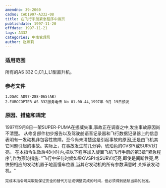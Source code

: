 ```yaml
---
amendno: 39-2060
cadno: CAD1997-A332-08
title: 在飞行手册紧急程序中插页
publishdate: 1997-11-20
effdate: 1997-11-21
tags: A332
categories: 中南管理局
author: 赵燕莉
---
```


### 适用范围 
所有的AS 332 C,C1,L,L1型直升机。

<!--more-->
### 参考文件
    1.DGAC AD97-288-065(AB) 
    2.EUROCOPTER AS 332服务电传 No 01.00.44,1997年 9月 19日颁发

### 原因、措施和规定 
1997年9月8日一架SUPER-PUMA在挪威失事,事故正在调查之中,发生事故原因尚不清楚。 
    从修复部件初步报告以及驾驶舱语音记录器和飞行数据记录器上的信息表明有一发动机非包容性故障。至今尚未清楚这是引起事故的原因,还是由飞机其它问题引起的事故。实际上，在事故发生前几分钟，琥珀色的OVSP(或SURV)灯亮。
    在本指令生效后48小时内,把以下程序加入旋翼飞机飞行手册的第3章"紧急程序",作为预防措施: 
    "飞行中任何时候如果OVSP(或SURV)灯亮,即使是间断性亮,尽快把相应的发动机置于地面慢车位置,当其它发动机的所有参数满意时,关掉该发动机。" 
  
    完成本指令可采取能保证安全的替代方法或调整完成的时间，但必须得到适航当局的批准。
